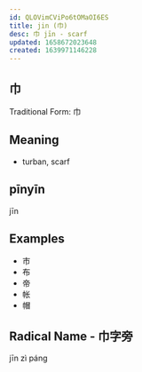 ```yaml
---
id: QLOVimCViPo6tOMaOI6ES
title: jin (巾)
desc: 巾 jīn - scarf
updated: 1658672023648
created: 1639971146228
---
```

## 巾 

Traditional Form: 巾 

## Meaning

- turban, scarf 

## pīnyīn

jīn

## Examples
- 市
- 布
- 帝
- 帐
- 帽 

## Radical Name - 巾字旁

jīn zì páng
